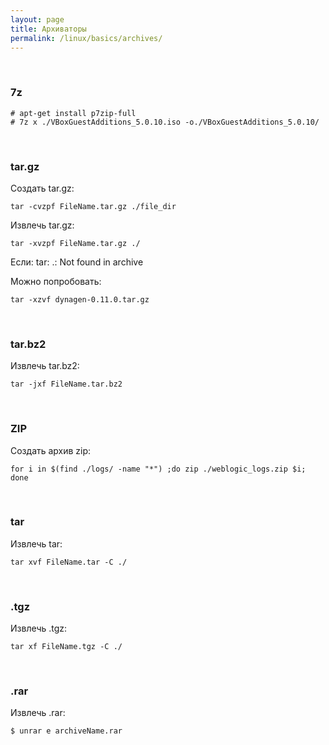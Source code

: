 ```yaml
---
layout: page
title: Архиваторы
permalink: /linux/basics/archives/
---
```


<br/>

### 7z

    # apt-get install p7zip-full
    # 7z x ./VBoxGuestAdditions_5.0.10.iso -o./VBoxGuestAdditions_5.0.10/


<br/>

### tar.gz

Создать tar.gz:

    tar -cvzpf FileName.tar.gz ./file_dir

Извлечь tar.gz:

    tar -xvzpf FileName.tar.gz ./

Если:
tar: .: Not found in archive

Можно попробовать:

    tar -xzvf dynagen-0.11.0.tar.gz



<br/>

### tar.bz2

Извлечь tar.bz2:

    tar -jxf FileName.tar.bz2


<br/>

### ZIP

Создать архив zip:

    for i in $(find ./logs/ -name "*") ;do zip ./weblogic_logs.zip $i; done

<br/>

### tar

Извлечь tar:

    tar xvf FileName.tar -C ./


<br/>

### .tgz

Извлечь .tgz:

    tar xf FileName.tgz -C ./



<br/>

### .rar

Извлечь .rar:

    $ unrar e archiveName.rar

